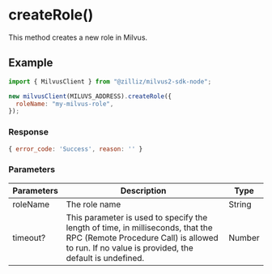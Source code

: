 # createRole()

This method creates a new role in Milvus.

## Example

```javascript
import { MilvusClient } from "@zilliz/milvus2-sdk-node";

new milvusClient(MILUVS_ADDRESS).createRole({
  roleName: "my-milvus-role",
});
```

### Response

```javascript
{ error_code: 'Success', reason: '' }
```

### Parameters

| Parameters | Description                                                                                                                                                                       | Type   |
| ---------- | --------------------------------------------------------------------------------------------------------------------------------------------------------------------------------- | ------ |
| roleName   | The role name                                                                                                                                                                     | String |
| timeout?   | This parameter is used to specify the length of time, in milliseconds, that the RPC (Remote Procedure Call) is allowed to run. If no value is provided, the default is undefined. | Number |

